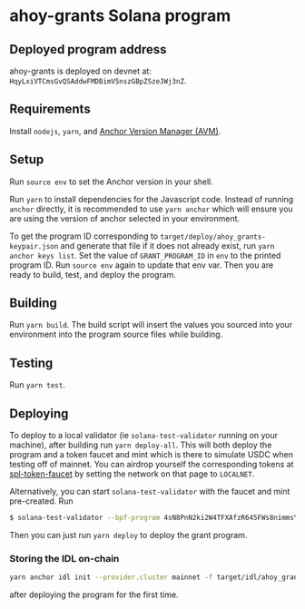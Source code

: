 # ahoy-grants Solana program

## Deployed program address

ahoy-grants is deployed on devnet at:
`HqyLxiVTCmsGvQSAddwFMDBimV5nszGBpZSzeJWj3nZ`.

## Requirements

Install `nodejs`, `yarn`, and [Anchor Version Manager
(AVM)](https://book.anchor-lang.com/anchor_references/avm.html).

## Setup

Run `source env` to set the Anchor version in your shell.

Run `yarn` to install dependencies for the Javascript code. Instead of running
`anchor` directly, it is recommended to use `yarn anchor` which will ensure you
are using the version of anchor selected in your environment.

To get the program ID corresponding to `target/deploy/ahoy_grants-keypair.json`
and generate that file if it does not already exist, run `yarn anchor keys
list`. Set the value of `GRANT_PROGRAM_ID` in `env` to the printed program ID.
Run `source env` again to update that env var. Then you are ready to build,
test, and deploy the program.

## Building

Run `yarn build`. The build script will insert the values you sourced into your
environment into the program source files while building.

## Testing

Run `yarn test`.

## Deploying

To deploy to a local validator (ie `solana-test-validator` running on your
machine), after building run `yarn deploy-all`. This will both deploy the
program and a token faucet and mint which is there to simulate USDC when testing
off of mainnet. You can airdrop yourself the corresponding tokens at
[spl-token-faucet](https://spl-token-faucet.com/) by setting the network on that
page to `LOCALNET`.

Alternatively, you can start `solana-test-validator` with the faucet and mint
pre-created. Run

```sh
$ solana-test-validator --bpf-program 4sN8PnN2ki2W4TFXAfzR645FWs8nimmsYeNtxM8RBK6A spl_token_faucet.so --account Gh9ZwEmdLJ8DscKNTkTqPbNwLNNBjuSzaG9Vp2KGtKJr faucet_mint_Gh9ZwEmdLJ8DscKNTkTqPbNwLNNBjuSzaG9Vp2KGtKJr.json
```

Then you can just run `yarn deploy` to deploy the grant program.

### Storing the IDL on-chain

```sh
yarn anchor idl init --provider.cluster mainnet -f target/idl/ahoy_grants.json HqyLxiVTCmsGvQSAddwFMDBimV5nszGBpZSzeJWj3nZ
```

after deploying the program for the first time.
